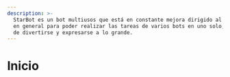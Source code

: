 ```yaml
---
description: >-
  StarBot es un bot multiusos que está en constante mejora dirigido al público
  en general para poder realizar las tareas de varios bots en uno solo, además
  de divertirse y expresarse a lo grande.
---
```


# Inicio

